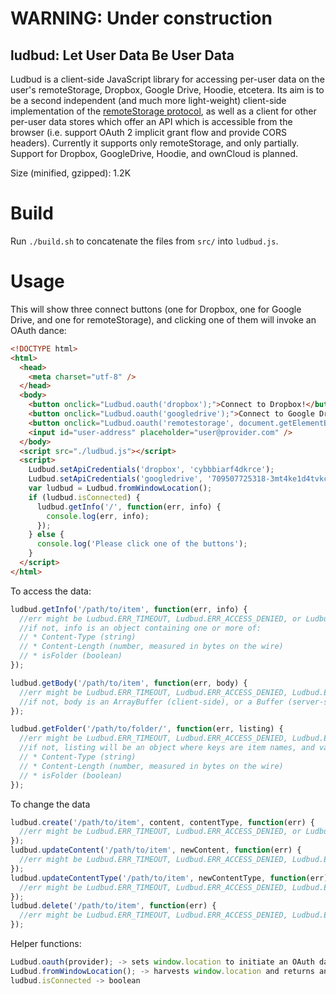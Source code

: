 # WARNING: Under construction

## ludbud: Let User Data Be User Data

Ludbud is a client-side JavaScript library for accessing per-user data on the user's remoteStorage, Dropbox, Google Drive, Hoodie, etcetera.
Its aim is to be a second independent (and much more light-weight) client-side implementation of the [remoteStorage protocol](http://tools.ietf.org/html/draft-dejong-remotestorage-04), as well as a client for other per-user data stores which offer an API which is accessible from the browser (i.e. support OAuth 2 implicit grant flow and provide CORS headers). Currently it supports only remoteStorage, and only partially. Support for Dropbox, GoogleDrive, Hoodie, and ownCloud is planned.

Size (minified, gzipped): 1.2K

# Build

Run `./build.sh` to concatenate the files from `src/` into `ludbud.js`.

# Usage

This will show three connect buttons (one for Dropbox, one for Google Drive, and one for remoteStorage),
and clicking one of them will invoke an OAuth dance:

````html
<!DOCTYPE html>
<html>
  <head>
    <meta charset="utf-8" />
  </head>
  <body>
    <button onclick="Ludbud.oauth('dropbox');">Connect to Dropbox!</button>
    <button onclick="Ludbud.oauth('googledrive');">Connect to Google Drive!</button>
    <button onclick="Ludbud.oauth('remotestorage', document.getElementById('user-address').value);">Connect to your remoteStorage:</button>
    <input id="user-address" placeholder="user@provider.com" />
  </body>
  <script src="./ludbud.js"></script>
  <script>
    Ludbud.setApiCredentials('dropbox', 'cybbbiarf4dkrce');
    Ludbud.setApiCredentials('googledrive', '709507725318-3mt4ke1d4tvkc7ktbjvru3csif4nsk67.apps.googleusercontent.com');
    var ludbud = Ludbud.fromWindowLocation();
    if (ludbud.isConnected) {      
      ludbud.getInfo('/', function(err, info) {
        console.log(err, info);
      });
    } else {
      console.log('Please click one of the buttons');
    }
  </script>
</html>
````

To access the data:
````js
ludbud.getInfo('/path/to/item', function(err, info) {
  //err might be Ludbud.ERR_TIMEOUT, Ludbud.ERR_ACCESS_DENIED, or Ludbud.ERR_NOT_FOUND
  //if not, info is an object containing one or more of:
  // * Content-Type (string)
  // * Content-Length (number, measured in bytes on the wire)
  // * isFolder (boolean)
});

ludbud.getBody('/path/to/item', function(err, body) {
  //err might be Ludbud.ERR_TIMEOUT, Ludbud.ERR_ACCESS_DENIED, Ludbud.ERR_NOT_FOUND, or Ludbud.ERR_IS_FOLDER
  //if not, body is an ArrayBuffer (client-side), or a Buffer (server-side)
});

ludbud.getFolder('/path/to/folder/', function(err, listing) {
  //err might be Ludbud.ERR_TIMEOUT, Ludbud.ERR_ACCESS_DENIED, Ludbud.ERR_NOT_FOUND, or Ludbud.ERR_NOT_A_FOLDER
  //if not, listing will be an object where keys are item names, and values are objects containing one or more of:
  // * Content-Type (string)
  // * Content-Length (number, measured in bytes on the wire)
  // * isFolder (boolean)
});
````

To change the data
````js
ludbud.create('/path/to/item', content, contentType, function(err) {
  //err might be Ludbud.ERR_TIMEOUT, Ludbud.ERR_ACCESS_DENIED, or Ludbud.ERR_IS_FOLDER
});
ludbud.updateContent('/path/to/item', newContent, function(err) {
  //err might be Ludbud.ERR_TIMEOUT, Ludbud.ERR_ACCESS_DENIED, Ludbud.ERR_NOT_FOUND, or Ludbud.ERR_IS_FOLDER
});
ludbud.updateContentType('/path/to/item', newContentType, function(err) {
  //err might be Ludbud.ERR_TIMEOUT, Ludbud.ERR_ACCESS_DENIED, Ludbud.ERR_NOT_FOUND, or Ludbud.ERR_IS_FOLDER
});
ludbud.delete('/path/to/item', function(err) {
  //err might be Ludbud.ERR_TIMEOUT, Ludbud.ERR_ACCESS_DENIED, Ludbud.ERR_NOT_FOUND, or Ludbud.ERR_IS_FOLDER
});
````

Helper functions:
````js
Ludbud.oauth(provider); -> sets window.location to initiate an OAuth dance
Ludbud.fromWindowLocation(); -> harvests window.location and returns an instantiated ludbud object
ludbud.isConnected -> boolean
````
